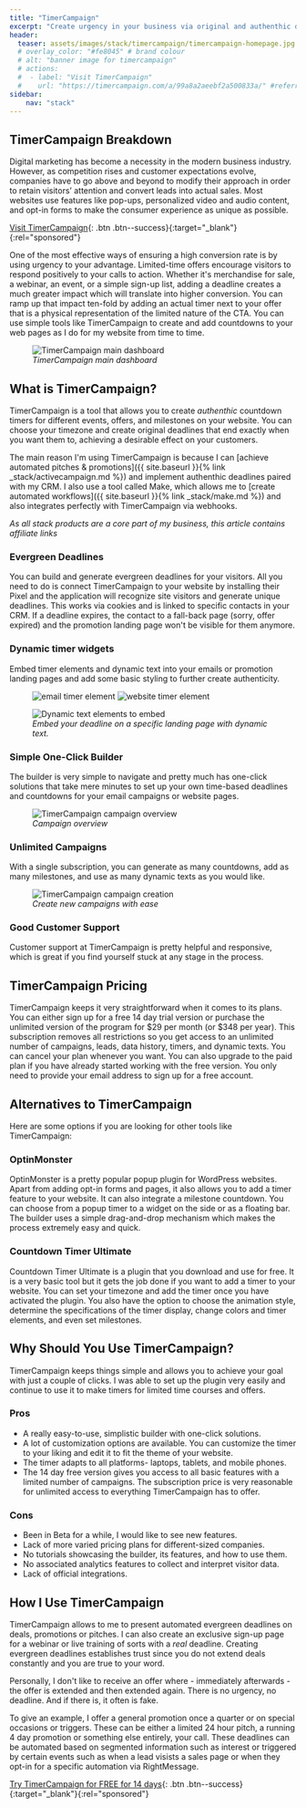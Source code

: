 ```yaml
---
title: "TimerCampaign"
excerpt: "Create urgency in your business via original and authenthic deadlines that expire exactly at the right time."
header:
  teaser: assets/images/stack/timercampaign/timercampaign-homepage.jpg
  # overlay_color: "#fe8045" # brand colour
  # alt: "banner image for timercampaign"
  # actions:
  #  - label: "Visit TimerCampaign"
  #    url: "https://timercampaign.com/a/99a8a2aeebf2a500833a/" #referral link
sidebar:
    nav: "stack"
---
```


## TimerCampaign Breakdown

Digital marketing has become a necessity in the modern business industry. However, as competition rises and customer expectations evolve, companies have to go above and beyond to modify their approach in order to retain visitors’ attention and convert leads into actual sales. Most websites use features like pop-ups, personalized video and audio content, and opt-in forms to make the consumer experience as unique as possible. 

[Visit TimerCampaign](https://timercampaign.com/a/99a8a2aeebf2a500833a/){: .btn .btn--success}{:target="_blank"}{:rel="sponsored"}


One of the most effective ways of ensuring a high conversion rate is by using urgency to your advantage. Limited-time offers encourage visitors to respond positively to your calls to action. Whether it's merchandise for sale, a webinar, an event, or a simple sign-up list, adding a deadline creates a much greater impact which will translate into higher conversion. You can ramp up that impact ten-fold by adding an actual timer next to your offer that is a physical representation of the limited nature of the CTA. You can use simple tools like TimerCampaign to create and add countdowns to your web pages as I do for my website from time to time.

<figure class="align-center-medium">
    <img src="{{ site.url }}{{ site.baseurl }}/assets/images/stack/timercampaign/dashboard.jpg" alt="TimerCampaign main dashboard">
    <figcaption><i>TimerCampaign main dashboard</i></figcaption>
</figure>

## What is TimerCampaign?

TimerCampaign is a tool that allows you to create *authenthic* countdown timers for different events, offers, and milestones on your website. You can choose your timezone and create original deadlines that end exactly when you want them to, achieving a desirable effect on your customers.

The main reason I'm using TimerCampaign is because I can [achieve automated pitches & promotions]({{ site.baseurl }}{% link _stack/activecampaign.md %}) and implement authenthic deadlines paired with my CRM. I also use a tool called Make, which allows me to [create automated workflows]({{ site.baseurl }}{% link _stack/make.md %}) and also integrates perfectly with TimerCampaign via webhooks.

>
*As all stack products are a core part of my business, this article contains affiliate links*

### Evergreen Deadlines

You can build and generate evergreen deadlines for your visitors. All you need to do is connect TimerCampaign to your website by installing their Pixel and the application will recognize site visitors and generate unique deadlines. This works via cookies and is linked to specific contacts in your CRM. If a deadline expires, the contact to a fall-back page (sorry, offer expired) and the promotion landing page won't be visible for them anymore. 

### Dynamic timer widgets

Embed timer elements and dynamic text into your emails or promotion landing pages and add some basic styling to further create authenticity.

<figure class="half">
    <img src="{{ site.url }}{{ site.baseurl }}/assets/images/stack/timercampaign/email-timer.jpg" alt="email timer element">
    <img src="{{ site.url }}{{ site.baseurl }}/assets/images/stack/timercampaign/website-timer.jpg" alt="website timer element">
</figure>

<figure class="align-center-medium">
    <img src="{{ site.url }}{{ site.baseurl }}/assets/images/stack/timercampaign/dynamic-text.jpg" alt="Dynamic text elements to embed">
    <figcaption><i>Embed your deadline on a specific landing page with dynamic text.</i></figcaption>
</figure>

### Simple One-Click Builder

The builder is very simple to navigate and pretty much has one-click solutions that take mere minutes to set up your own time-based deadlines and countdowns for your email campaigns or website pages.


<figure class="align-center">
    <img src="{{ site.url }}{{ site.baseurl }}/assets/images/stack/timercampaign/campaigns.jpg" alt="TimerCampaign campaign overview">
    <figcaption><i>Campaign overview</i></figcaption>
</figure>

### Unlimited Campaigns

With a single subscription, you can generate as many countdowns, add as many milestones, and use as many dynamic texts as you would like.

<figure class="align-center">
    <img src="{{ site.url }}{{ site.baseurl }}/assets/images/stack/timercampaign/new-campaign.jpg" alt="TimerCampaign campaign creation">
    <figcaption><i>Create new campaigns with ease</i></figcaption>
</figure>

### Good Customer Support

Customer support at TimerCampaign is pretty helpful and responsive, which is great if you find yourself stuck at any stage in the process.

## TimerCampaign Pricing

TimerCampaign keeps it very straightforward when it comes to its plans. You can either sign up for a free 14 day trial version or purchase the unlimited version of the program for $29 per month (or $348 per year). This subscription removes all restrictions so you get access to an unlimited number of campaigns, leads, data history, timers, and dynamic texts. You can cancel your plan whenever you want. You can also upgrade to the paid plan if you have already started working with the free version. You only need to provide your email address to sign up for a free account.

## Alternatives to TimerCampaign

Here are some options if you are looking for other tools like TimerCampaign:

### OptinMonster

OptinMonster is a pretty popular popup plugin for WordPress websites. Apart from adding opt-in forms and pages, it also allows you to add a timer feature to your website. It can also integrate a milestone countdown. You can choose from a popup timer to a widget on the side or as a floating bar. The builder uses a simple drag-and-drop mechanism which makes the process extremely easy and quick.

### Countdown Timer Ultimate

Countdown Timer Ultimate is a plugin that you download and use for free. It is a very basic tool but it gets the job done if you want to add a timer to your website. You can set your timezone and add the timer once you have activated the plugin. You also have the option to choose the animation style, determine the specifications of the timer display, change colors and timer elements, and even set milestones.

## Why Should You Use TimerCampaign?
TimerCampaign keeps things simple and allows you to achieve your goal with just a couple of clicks. I was able to set up the plugin very easily and continue to use it to make timers for limited time courses and offers.

### Pros 

* A really easy-to-use, simplistic builder with one-click solutions.
* A lot of customization options are available. You can customize the timer to your liking and edit it to fit the theme of your website.
* The timer adapts to all platforms- laptops, tablets, and mobile phones.
* The 14 day free version gives you access to all basic features with a limited number of campaigns. The subscription price is very reasonable for unlimited access to everything TimerCampaign has to offer.

### Cons 

* Been in Beta for a while, I would like to see new features.
* Lack of more varied pricing plans for different-sized companies.
* No tutorials showcasing the builder, its features, and how to use them.
* No associated analytics features to collect and interpret visitor data.
* Lack of official integrations.

## How I Use TimerCampaign

TimerCampaign allows to me to present automated evergreen deadlines on deals, promotions or pitches. I can also create an exclusive sign-up page for a webinar or live training of sorts with a *real* deadline. Creating evergreen deadlines establishes trust since you do not extend deals constantly and you are true to your word. 

>
Personally, I don't like to receive an offer where - immediately afterwards - the offer is extended and then extended again. There is no urgency, no deadline. And if there is, it often is fake. 

To give an example, I offer a general promotion once a quarter or on special occasions or triggers. These can be either a limited 24 hour pitch, a running 4 day promotion or something else entirely, your call. These deadlines can be automated based on segmented information such as interest or triggered by certain events such as when a lead visists a sales page or when they opt-in for a specific automation via RightMessage.

[Try TimerCampaign for FREE for 14 days](https://timercampaign.com/a/99a8a2aeebf2a500833a/){: .btn .btn--success}{:target="_blank"}{:rel="sponsored"}
